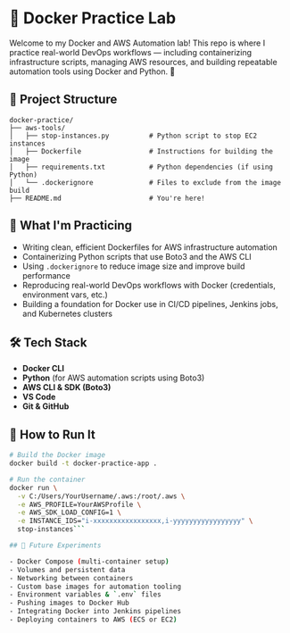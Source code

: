 # 🐳 Docker Practice Lab

Welcome to my Docker and AWS Automation lab! This repo is where I practice real-world DevOps workflows — including containerizing infrastructure scripts, managing AWS resources, and building repeatable automation tools using Docker and Python. 🚀

## 📁 Project Structure

```plaintext
docker-practice/
├── aws-tools/   
│   ├── stop-instances.py          # Python script to stop EC2 instances
│   ├── Dockerfile                 # Instructions for building the image
│   ├── requirements.txt           # Python dependencies (if using Python)
│   └── .dockerignore              # Files to exclude from the image build
├── README.md                      # You're here!

```

## 🧠 What I'm Practicing

- Writing clean, efficient Dockerfiles for AWS infrastructure automation
- Containerizing Python scripts that use Boto3 and the AWS CLI
- Using `.dockerignore` to reduce image size and improve build performance
- Reproducing real-world DevOps workflows with Docker (credentials, environment vars, etc.)
- Building a foundation for Docker use in CI/CD pipelines, Jenkins jobs, and Kubernetes clusters

## 🛠️ Tech Stack

- **Docker CLI**
- **Python** (for AWS automation scripts using Boto3)
- **AWS CLI & SDK (Boto3)**
- **VS Code**
- **Git & GitHub**

## 🚀 How to Run It

```bash
# Build the Docker image
docker build -t docker-practice-app .

# Run the container
docker run \
  -v C:/Users/YourUsername/.aws:/root/.aws \
  -e AWS_PROFILE=YourAWSProfile \
  -e AWS_SDK_LOAD_CONFIG=1 \
  -e INSTANCE_IDS="i-xxxxxxxxxxxxxxxxx,i-yyyyyyyyyyyyyyyyy" \
  stop-instances```

## 🧪 Future Experiments

- Docker Compose (multi-container setup)
- Volumes and persistent data
- Networking between containers
- Custom base images for automation tooling
- Environment variables & `.env` files
- Pushing images to Docker Hub
- Integrating Docker into Jenkins pipelines
- Deploying containers to AWS (ECS or EC2)
